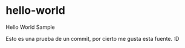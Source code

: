 # hello-world
Hello World Sample

Esto es una prueba de un commit, por cierto me gusta esta fuente. :D
